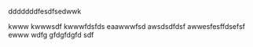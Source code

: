 dddddddfesdfsedwwk

kwww
kwwwsdf
kwwwfdsfds
eaawwwfsd
awsdsdfdsf
awwesfesffdsefsf
ewww
wdfg
gfdgfdgfd
sdf
